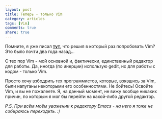 ```yaml
---
layout: post
title: Теперь - только Vim
category: articles
tags: [Vim]
comments: true
share: true
---
```


Помните, я уже писал **<a href="http://cplusplus.dshevchenko.biz/node/85">тут</a>**, что решил в который раз попробовать Vim? Это было почти два года назад...

С тех пор Vim - мой основной и, фактически, единственный редактор для работы. Да, иногда (по инерции) использую gedit, но для работы с кодом - только Vim.

Просто хочу взбодрить тех программистов, которые, взявшись за Vim, были напуганы некоторыми его особенностями. Не бойтесь! Освойте Vim, и вы не пожалеете. Я, на данный момент, не вижу вообще никаких причин, по которым я мог бы перейти на какой-либо другой редактор.

*P.S. При всём моём уважении к редактору Emacs - на него я тоже не собираюсь переходить. :)*
